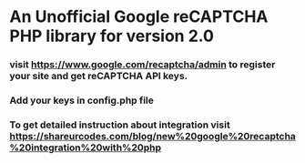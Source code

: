 # An Unofficial Google reCAPTCHA PHP library for version 2.0
### visit https://www.google.com/recaptcha/admin to register your site and get reCAPTCHA API keys.
### Add your keys in config.php file
### To get detailed instruction about integration visit https://shareurcodes.com/blog/new%20google%20recaptcha%20integration%20with%20php



   
